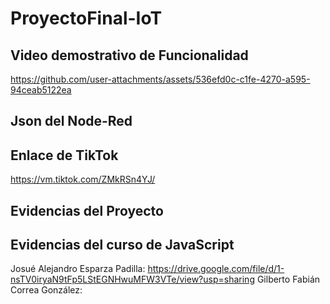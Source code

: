 # ProyectoFinal-IoT
## Video demostrativo de Funcionalidad
https://github.com/user-attachments/assets/536efd0c-c1fe-4270-a595-94ceab5122ea

## Json del Node-Red


## Enlace de TikTok
https://vm.tiktok.com/ZMkRSn4YJ/

## Evidencias del Proyecto


## Evidencias del curso de JavaScript
Josué Alejandro Esparza Padilla: https://drive.google.com/file/d/1-nsTV0iryaN9tFp5LStEGNHwuMFW3VTe/view?usp=sharing
Gilberto Fabián Correa González: 
